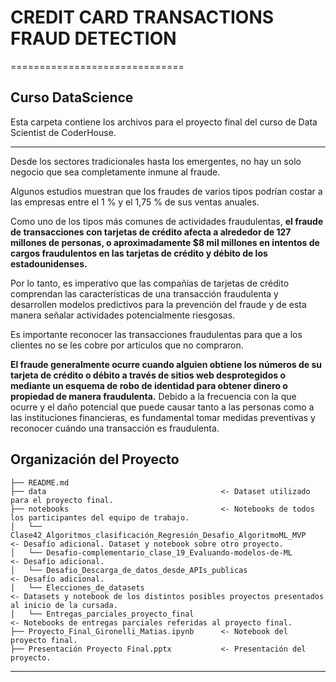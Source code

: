 # CREDIT CARD TRANSACTIONS FRAUD DETECTION
==============================

## Curso DataScience
Esta carpeta contiene los archivos para el proyecto final del curso de Data Scientist de CoderHouse.

----

Desde los sectores tradicionales hasta los emergentes, no hay un solo negocio que sea completamente inmune al fraude. 

Algunos estudios muestran que los fraudes de varios tipos podrían costar a las empresas entre el 1 % y el 1,75 % de sus ventas anuales.


Como uno de los tipos más comunes de actividades fraudulentas, **el fraude de transacciones con tarjetas de crédito afecta a alrededor de 127 millones de personas, o aproximadamente $8 mil millones en intentos de cargos fraudulentos en las tarjetas de crédito y débito de los estadounidenses.** 

Por lo tanto, es imperativo que las compañías de tarjetas de crédito comprendan las características de una transacción fraudulenta y desarrollen modelos predictivos para la prevención del fraude y de esta manera señalar actividades potencialmente riesgosas.


Es importante reconocer las transacciones fraudulentas para que a los clientes no se les cobre por artículos que no compraron.


**El fraude generalmente ocurre cuando alguien obtiene los números de su tarjeta de crédito o débito a través de sitios web desprotegidos o mediante un esquema de robo de identidad para obtener dinero o propiedad de manera fraudulenta.** Debido a la frecuencia con la que ocurre y el daño potencial que puede causar tanto a las personas como a las instituciones financieras, es fundamental tomar medidas preventivas y reconocer cuándo una transacción es fraudulenta.


Organización del Proyecto
------------

    ├── README.md          
    ├── data                                       <- Dataset utilizado para el proyecto final.
    ├── notebooks                                  <- Notebooks de todos los participantes del equipo de trabajo. 
    │   └── Clase42_Algoritmos_clasificación_Regresión_Desafio_AlgoritmoML_MVP          <- Desafío adicional. Dataset y notebook sobre otro proyecto.
    │   └── Desafio-complementario_clase_19_Evaluando-modelos-de-ML                     <- Desafío adicional.
    │   └── Desafio_Descarga_de_datos_desde_APIs_publicas                               <- Desafío adicional.
    │   └── Elecciones_de_datasets                                                      <- Datasets y notebook de los distintos posibles proyectos presentados al inicio de la cursada. 
    │   └── Entregas_parciales_proyecto_final                                           <- Notebooks de entregas parciales referidas al proyecto final.
    ├── Proyecto_Final_Gironelli_Matias.ipynb      <- Notebook del proyecto final.
    ├── Presentación Proyecto Final.pptx           <- Presentación del proyecto.
--------

